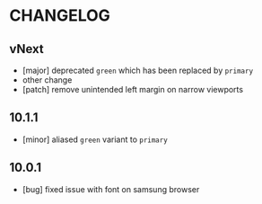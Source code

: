 # CHANGELOG

## vNext

- [major] deprecated `green` which has been replaced by `primary`
- other change
- [patch] remove unintended left margin on narrow viewports

## 10.1.1

- [minor] aliased `green` variant to `primary`

## 10.0.1

- [bug] fixed issue with font on samsung browser
